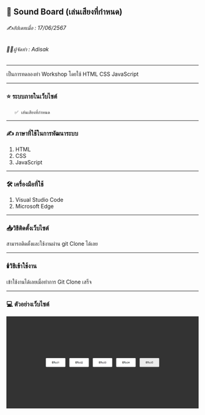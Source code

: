 ## 📖 Sound Board (เล่นเสียงที่กำหนด)
###### ✍️อัปเดทเมื่อ : 17/06/2567
###### 👨‍💻ผู้จัดทำ : Adisak
___
 
 เป็นการทดลองทำ Workshop โดยใช้ HTML CSS JavaScript

___ 

### ⭐ ระบบภายในเว็บไซต์
       ✅ เส่นเสียงที่กำหนด
___

### ✍️ ภาษาที่ใช้ในการพัฒนาระบบ

1. HTML
2. CSS
3. JavaScript

___

### 🛠️ เครื่องมือที่ใช้

1. Visual Studio Code
2. Microsoft Edge

___

### 📥วิธีติดตั้งเว็บไซต์
  สามารถติดตั้งและใช้งานผ่าน git Clone ได้เลย
___

### 🕯️วิธีเข้าใช้งาน
  เข้าใช้งานได้เลยเมื่อทำการ Git Clone เสร็จ
___

### 💻 ตัวอย่างเว็บไซต์

![index](https://github.com/Adisak-KS/Workshop-Sound-Board/blob/main/previews/pre-1.png)
